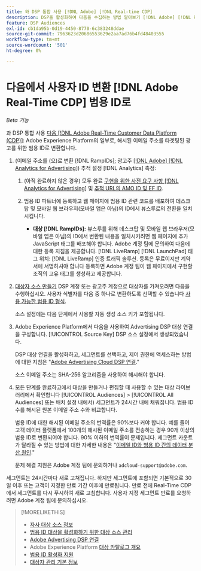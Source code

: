 ```yaml
---
title: 와 DSP 통합 사용 [!DNL Adobe] [!DNL Real-time CDP]
description: DSP을 활성화하여 다음을 수집하는 방법 알아보기 [!DNL Adobe] [!DNL Real-time CDP] 자사 세그먼트.
feature: DSP Audiences
exl-id: cb1da95b-0d19-4450-8770-6c383248ddae
source-git-commit: 7963623d20686553629e2aa7ad76b4fd48403555
workflow-type: tm+mt
source-wordcount: '501'
ht-degree: 0%

---
```


# 다음에서 사용자 ID 변환 [!DNL Adobe Real-Time CDP] 범용 ID로

*Beta 기능*

과 DSP 통합 사용 [다음 [!DNL Adobe Real-Time Customer Data Platform (CDP)]](https://experienceleague.adobe.com/docs/experience-platform/rtcdp/overview.html): Adobe Experience Platform의 일부로, 해시된 이메일 주소를 타겟팅된 광고를 위한 범용 ID로 변환합니다.

1. (이메일 주소를 (으)로 변환 [!DNL RampIDs]<!-- or [!DNL ID5] IDs -->; 광고주 [[!DNL Adobe] [!DNL Analytics for Advertising]](/help/integrations/analytics/overview.md)) 추적 설정 [!DNL Analytics] 측정:

   1. (아직 완료하지 않은 경우) 모두 완료 [구현을 위한 사전 요구 사항 [!DNL Analytics for Advertising]](/help/integrations/analytics/prerequisites.md) 및 [추적 URL의 AMO ID 및 EF ID](/help/integrations/analytics/ids.md).

   1. 범용 ID 파트너에 등록하고 웹 페이지에 범용 ID 관련 코드를 배포하여 데스크탑 및 모바일 웹 브라우저(모바일 앱은 아님)의 ID에서 뷰스루로의 전환을 일치시킵니다.

      * **대상 [!DNL RampIDs]:** 뷰스루를 위해 데스크탑 및 모바일 웹 브라우저(모바일 앱은 아님)의 ID에서 변환된 내용을 일치시키려면 웹 페이지에 추가 JavaScript 태그를 배포해야 합니다. Adobe 계정 팀에 문의하여 다음에 대한 등록 지침을 제공합니다. [!DNL LiveRamp] [!DNL LaunchPad] 태그 위치: [!DNL LiveRamp] 인증 트래픽 솔루션. 등록은 무료이지만 계약서에 서명하셔야 합니다 등록하면 Adobe 계정 팀이 웹 페이지에서 구현할 조직의 고유 태그를 생성하고 제공합니다.

1. [대상자 소스 만들기](source-manage.md) DSP 계정 또는 광고주 계정으로 대상자를 가져오려면 다음을 수행하십시오. 사용자 식별자를 다음 중 하나로 변환하도록 선택할 수 있습니다 [사용 가능한 범용 ID 형식](source-about.md).

   소스 설정에는 다음 단계에서 사용할 자동 생성 소스 키가 포함됩니다.

1. Adobe Experience Platform에서 다음을 사용하여 Advertising DSP 대상 연결을 구성합니다. [!UICONTROL Source Key] DSP 소스 설정에서 생성되었습니다.

   DSP 대상 연결을 활성화하고, 세그먼트를 선택하고, 제어 권한에 액세스하는 방법에 대한 지침은 &quot;[Adobe Advertising Cloud DSP 연결](https://experienceleague.adobe.com/docs/experience-platform/destinations/catalog/advertising/adobe-advertising-cloud-connection.html).&quot;

   소스 이메일 주소는 SHA-256 알고리즘을 사용하여 해시해야 합니다.

1. 모든 단계를 완료하고에서 대상을 만들거나 편집할 때 사용할 수 있는 대상 라이브러리에서 확인합니다 [!UICONTROL Audiences] > [!UICONTROL All Audiences] 또는 배치 설정 내에서) 세그먼트가 24시간 내에 채워집니다. 범용 ID 수를 해시된 원본 이메일 주소 수와 비교합니다.

   범용 ID에 대한 해시된 이메일 주소의 번역률은 90%보다 커야 합니다. 예를 들어 고객 데이터 플랫폼에서 100개의 해시된 이메일 주소를 전송하는 경우 90개 이상의 범용 ID로 변환되어야 합니다. 90% 이하의 번역률이 문제입니다. 세그먼트 카운트가 달라질 수 있는 방법에 대한 자세한 내용은 &quot;[이메일 ID와 범용 ID 간의 데이터 분산 원인](#universal-ids-data-variances).&quot;

   문제 해결 지원은 Adobe 계정 팀에 문의하거나 `adcloud-support@adobe.com`.

세그먼트는 24시간마다 새로 고쳐집니다. 하지만 세그먼트에 포함되면 기본적으로 30일 이후 또는 고객이 지정한 만료 기간 이후에 만료됩니다. 만료 전에 Real-Time CDP에서 세그먼트를 다시 푸시하여 새로 고침합니다. 사용자 지정 세그먼트 만료를 요청하려면 Adobe 계정 팀에 문의하십시오.

>[!MORELIKETHIS]
>
>* [자사 대상 소스 정보](/help/dsp/audiences/sources/source-about.md)
>* [범용 ID 대상을 활성화하기 위한 대상 소스 관리](source-manage.md)
>* [Adobe Advertising DSP 연결](https://experienceleague.adobe.com/docs/experience-platform/destinations/catalog/advertising/adobe-advertising-cloud-connection.html)
>* Adobe Experience Platform [대상 카탈로그 개요](https://experienceleague.adobe.com/docs/experience-platform/destinations/catalog/overview.html)
>* [범용 ID 활성화 지원](/help/dsp/audiences/universal-ids.md)
>* [대상자 관리 기본 정보](/help/dsp/audiences/audience-about.md)
